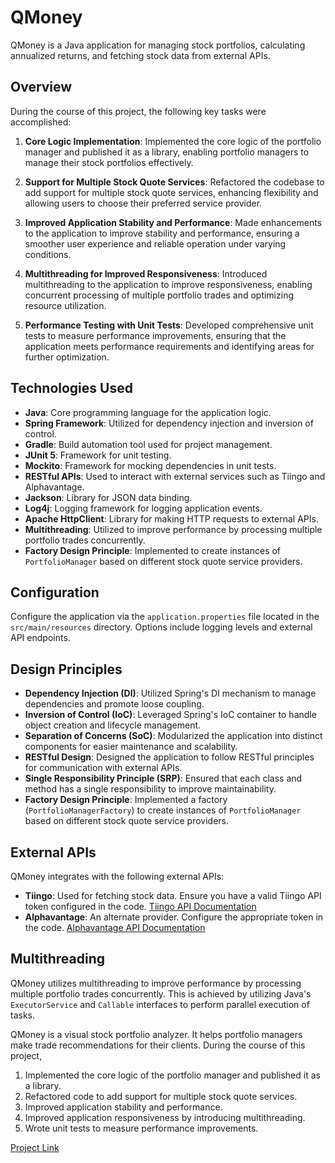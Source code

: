 # QMoney

QMoney is a Java application for managing stock portfolios, calculating annualized returns, and fetching stock data from external APIs.

## Overview

During the course of this project, the following key tasks were accomplished:

1. **Core Logic Implementation**: Implemented the core logic of the portfolio manager and published it as a library, enabling portfolio managers to manage their stock portfolios effectively.

2. **Support for Multiple Stock Quote Services**: Refactored the codebase to add support for multiple stock quote services, enhancing flexibility and allowing users to choose their preferred service provider.

3. **Improved Application Stability and Performance**: Made enhancements to the application to improve stability and performance, ensuring a smoother user experience and reliable operation under varying conditions.

4. **Multithreading for Improved Responsiveness**: Introduced multithreading to the application to improve responsiveness, enabling concurrent processing of multiple portfolio trades and optimizing resource utilization.

5. **Performance Testing with Unit Tests**: Developed comprehensive unit tests to measure performance improvements, ensuring that the application meets performance requirements and identifying areas for further optimization.

## Technologies Used

- **Java**: Core programming language for the application logic.
- **Spring Framework**: Utilized for dependency injection and inversion of control.
- **Gradle**: Build automation tool used for project management.
- **JUnit 5**: Framework for unit testing.
- **Mockito**: Framework for mocking dependencies in unit tests.
- **RESTful APIs**: Used to interact with external services such as Tiingo and Alphavantage.
- **Jackson**: Library for JSON data binding.
- **Log4j**: Logging framework for logging application events.
- **Apache HttpClient**: Library for making HTTP requests to external APIs.
- **Multithreading**: Utilized to improve performance by processing multiple portfolio trades concurrently.
- **Factory Design Principle**: Implemented to create instances of `PortfolioManager` based on different stock quote service providers.

## Configuration

Configure the application via the `application.properties` file located in the `src/main/resources` directory. Options include logging levels and external API endpoints.

## Design Principles

- **Dependency Injection (DI)**: Utilized Spring's DI mechanism to manage dependencies and promote loose coupling.
- **Inversion of Control (IoC)**: Leveraged Spring's IoC container to handle object creation and lifecycle management.
- **Separation of Concerns (SoC)**: Modularized the application into distinct components for easier maintenance and scalability.
- **RESTful Design**: Designed the application to follow RESTful principles for communication with external APIs.
- **Single Responsibility Principle (SRP)**: Ensured that each class and method has a single responsibility to improve maintainability.
- **Factory Design Principle**: Implemented a factory (`PortfolioManagerFactory`) to create instances of `PortfolioManager` based on different stock quote service providers.

## External APIs

QMoney integrates with the following external APIs:

- **Tiingo**: Used for fetching stock data. Ensure you have a valid Tiingo API token configured in the code. [Tiingo API Documentation](https://api.tiingo.com/documentation/end-of-day)
- **Alphavantage**: An alternate provider. Configure the appropriate token in the code. [Alphavantage API Documentation](https://www.alphavantage.co/documentation/)

## Multithreading

QMoney utilizes multithreading to improve performance by processing multiple portfolio trades concurrently. This is achieved by utilizing Java's `ExecutorService` and `Callable` interfaces to perform parallel execution of tasks.


QMoney is a visual stock portfolio analyzer. It helps portfolio managers make trade recommendations for their clients.
During the course of this project,
1) Implemented the core logic of the portfolio manager and published it as a library.
2) Refactored code to add support for multiple stock quote services.
3) Improved application stability and performance.
4) Improved application responsiveness by introducing multithreading.
5) Wrote unit tests to measure performance improvements.

[Project Link](https://www.crio.do/learn/portfolio/kishorethalisetty/ME_QMONEY_V2/?edit=true)
